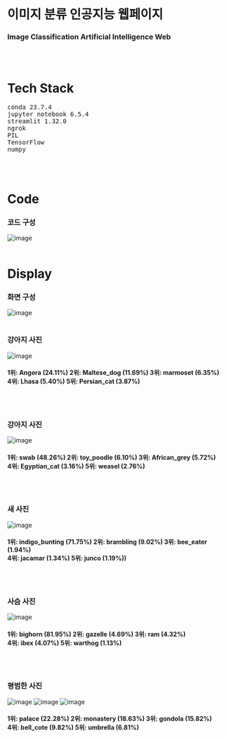 # 이미지 분류 인공지능 웹페이지
### Image Classification Artificial Intelligence Web
<br>
<br>

# Tech Stack
<pre>
conda 23.7.4
jupyter notebook 6.5.4
streamlit 1.32.0
ngrok
PIL
TensorFlow
numpy
</pre>
<br>
<br>

# Code
### 코드 구성
![image](https://github.com/dlwnsgur9242/Image_classification_artificial-intelligence_web/assets/90494150/b8420731-8abe-4f2f-a7ee-434037161818)
<br>
<br>
# Display
### 화면 구성
![image](https://github.com/dlwnsgur9242/Image_classification_artificial-intelligence_web/assets/90494150/4bdcdb7f-8678-491d-97b5-aaa97f32db7f)
<br>
<br>

### 강아지 사진
![image](https://github.com/dlwnsgur9242/Image_classification_artificial-intelligence_web/assets/90494150/8b874932-511d-4059-8b30-25392196e4a9)
<br>
<h4>1위: Angora (24.11%) 2위: Maltese_dog (11.69%)  3위: marmoset (6.35%)
    <br>4위: Lhasa (5.40%)   5위: Persian_cat (3.87%)</h4>
<br>
<br>

### 강아지 사진
![image](https://github.com/dlwnsgur9242/Image_classification_artificial-intelligence_web/assets/90494150/29cecb40-12f7-4cde-a666-55778e827ec4)
<br>
<h4>1위: swab (48.26%) 2위: toy_poodle (6.10%) 3위: African_grey (5.72%)
    <br>4위: Egyptian_cat (3.16%) 5위: weasel (2.76%)</h4>
<br>
<br>

### 새 사진
![image](https://github.com/dlwnsgur9242/Image_classification_artificial-intelligence_web/assets/90494150/c845b12a-321d-48c4-b368-cd5c3b14ff5f)
<br>
<h4>1위: indigo_bunting (71.75%) 2위: brambling (9.02%) 3위: bee_eater (1.94%)
    <br>4위: jacamar (1.34%)  5위: junco (1.19%))</h4>
<br>
<br>

### 사슴 사진
![image](https://github.com/dlwnsgur9242/Image_classification_artificial-intelligence_web/assets/90494150/ee685bd5-87bf-4760-b1f8-e809a5c00ec8)
<br>
<h4>1위: bighorn (81.95%)  2위: gazelle (4.69%)  3위: ram (4.32%)
    <br>4위: ibex (4.07%)   5위: warthog (1.13%)</h4>
<br>
<br>

### 평범한 사진
![image](https://github.com/dlwnsgur9242/Image_classification_artificial-intelligence_web/assets/90494150/a6b891cb-b93c-49fa-b109-297d7fa0300c)
![image](https://github.com/dlwnsgur9242/Image_classification_artificial-intelligence_web/assets/90494150/074aaf06-5f63-4ee8-876b-cc718789e187)
![image](https://github.com/dlwnsgur9242/Image_classification_artificial-intelligence_web/assets/90494150/bc0fbe01-308f-4c48-8e7e-248e6a70e86e)
<br>
<h4>1위: palace (22.28%)  2위: monastery (18.63%)  3위: gondola (15.82%)
    <br>4위: bell_cote (9.82%)  5위: umbrella (6.81%)</h4>
<br>
<br>


